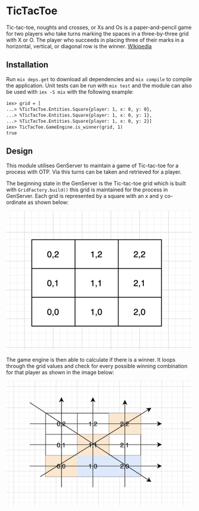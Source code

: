 # TicTacToe

Tic-tac-toe, noughts and crosses, or Xs and Os is a paper-and-pencil game for two players who take turns marking the spaces in a three-by-three grid with X or O. The player who succeeds in placing three of their marks in a horizontal, vertical, or diagonal row is the winner. [Wikipedia](https://en.wikipedia.org/wiki/Tic-tac-toe)

## Installation

Run `mix deps.get` to download all dependencies and `mix compile` to compile the application. Unit tests can be run with `mix test` and the module can also be used with `iex -S mix` with the following example:

```
iex> grid = [
...> %TicTacToe.Entities.Square{player: 1, x: 0, y: 0},
...> %TicTacToe.Entities.Square{player: 1, x: 0, y: 1},
...> %TicTacToe.Entities.Square{player: 1, x: 0, y: 2}]
iex> TicTacToe.GameEngine.is_winner(grid, 1)
true
```
## Design

This module utilises GenServer to maintain a game of Tic-tac-toe for a process with OTP. Via this turns can be taken and retrieved for a player. 

The beginning state in the GenServer is the Tic-tac-toe grid which is built with `GridFactory.build()` this grid is maintained for the process in GenServer. Each grid is represented by a square with an x and y co-ordinate as shown below:

![Starting grid](./Designs/grid-positions.png "Starting grid")

The game engine is then able to calculate if there is a winner. It loops through the grid values and check for every possible winning combination for that player as shown in the image below:

![Game engine](./Designs/game-engine.png "Game engine")



